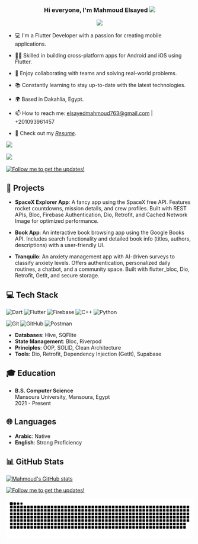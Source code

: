 <h3 align="center">
  Hi everyone, I'm Mahmoud Elsayed
  <img src="https://media.giphy.com/media/hvRJCLFzcasrR4ia7z/giphy.gif" width="28">
</h3>

<p align="center">
  <a href="https://github.com/DenverCoder1/readme-typing-svg"><img src="https://readme-typing-svg.herokuapp.com/?lines=Flutter%20Developer;Passionate%20about%20Mobile%20Apps;Always%20Learning%20New%20Things&font=Fira%20Code¢er=true&width=440&height=45&color=f75c7e&vCenter=true&size=22"></a>
</p> 

- 💻 I'm a Flutter Developer with a passion for creating mobile applications.

- 👨‍💻 Skilled in building cross-platform apps for Android and iOS using Flutter.

- 📱 Enjoy collaborating with teams and solving real-world problems.

- 📚 Constantly learning to stay up-to-date with the latest technologies.

- 🌍 Based in Dakahlia, Egypt.

- 📫 How to reach me: elsayedmahmoud763@gmail.com | +201093961457

- 📄 Check out my *[Resume](https://drive.google.com/file/d/your-resume-link-here/view?usp=sharing)*.

<a href="https://www.linkedin.com/in/mahmoud-elsayed-/" target="_blank"><img src="https://img.shields.io/badge/linkedin-%230077B5.svg?style=for-the-badge&logo=linkedin&logoColor=white"/></a>

<a href="mailto:elsayedmahmoud763@gmail.com" target="_blank"><img src="https://img.shields.io/badge/Gmail-D14836?style=for-the-badge&logo=gmail&logoColor=white"/></a>

<a href="https://www.github.com/mahmoud-elsay" target="_blank" rel="noreferrer"><img src="https://img.shields.io/github/followers/mahmoud-elsay?logo=github&style=for-the-badge&color=ef4444&labelColor=831843&cacheBust=1" title="Follow me to get the updates!"/></a>

## 🚀 Projects
- **SpaceX Explorer App**: A fancy app using the SpaceX free API. Features rocket countdowns, mission details, and crew profiles. Built with REST APIs, Bloc, Firebase Authentication, Dio, Retrofit, and Cached Network Image for optimized performance.

- **Book App**: An interactive book browsing app using the Google Books API. Includes search functionality and detailed book info (titles, authors, descriptions) with a user-friendly UI.

- **Tranquilo**: An anxiety management app with AI-driven surveys to classify anxiety levels. Offers authentication, personalized daily routines, a chatbot, and a community space. Built with flutter_bloc, Dio, Retrofit, GetIt, and secure storage.

## 💻 Tech Stack
![Dart](https://img.shields.io/badge/dart-%230175C2.svg?style=for-the-badge&logo=dart&logoColor=white)
![Flutter](https://img.shields.io/badge/Flutter-%2302569B.svg?style=for-the-badge&logo=Flutter&logoColor=white)
![Firebase](https://img.shields.io/badge/firebase-%23039BE5.svg?style=for-the-badge&logo=firebase)
![C++](https://img.shields.io/badge/c++-6698d3.svg?style=for-the-badge&logo=c%2B%2B&logoColor=white)
![Python](https://img.shields.io/badge/python-%2314354C.svg?style=for-the-badge&logo=python&logoColor=white)

![Git](https://img.shields.io/badge/git-%23F05033.svg?style=for-the-badge&logo=git&logoColor=white)
![GitHub](https://img.shields.io/badge/github-%23121011.svg?style=for-the-badge&logo=github&logoColor=white)
![Postman](https://img.shields.io/badge/Postman-FF6C37?style=for-the-badge&logo=postman&logoColor=white)

- **Databases**: Hive, SQFlite
- **State Management**: Bloc, Riverpod
- **Principles**: OOP, SOLID, Clean Architecture
- **Tools**: Dio, Retrofit, Dependency Injection (GetIt), Supabase

## 🎓 Education
- **B.S. Computer Science**  
  Mansoura University, Mansoura, Egypt  
  2021 - Present

## 🌐 Languages
- **Arabic**: Native  
- **English**: Strong Proficiency

## 📊 GitHub Stats
[![Mahmoud's GitHub stats](https://github-readme-stats.vercel.app/api?username=mahmoud-elsay&show_icons=true&count_private=true&theme=radical)](https://github.com/anuraghazra/github-readme-stats)

<a href="https://www.github.com/mahmoud-elsay" target="_blank" rel="noreferrer"><img src="https://img.shields.io/github/followers/mahmoud-elsay?logo=github&style=for-the-badge&color=ef4444&labelColor=831843&cacheBust=1" title="Follow me to get the updates!"/></a>

![snake gif](https://raw.githubusercontent.com/SakerDakak/SakerDakak/18c8e620265b49dbcc664d11c6dd0cb88a2a87fd/Images/github-snake.svg)